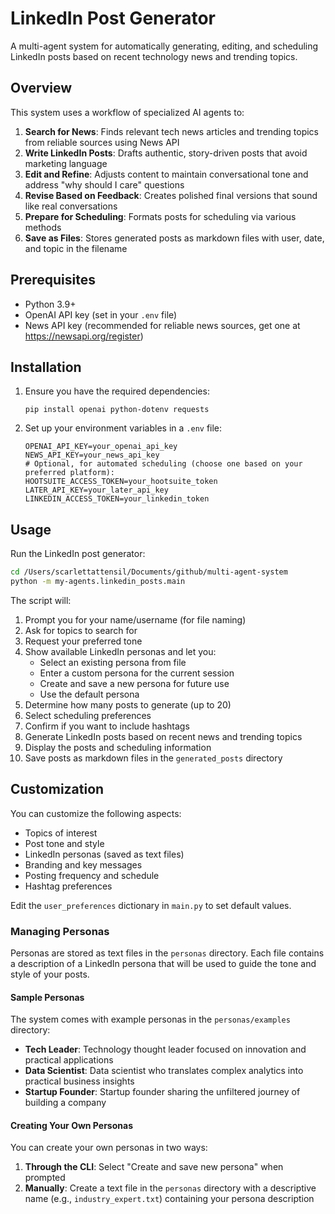 # LinkedIn Post Generator

A multi-agent system for automatically generating, editing, and scheduling LinkedIn posts based on recent technology news and trending topics.

## Overview

This system uses a workflow of specialized AI agents to:

1. **Search for News**: Finds relevant tech news articles and trending topics from reliable sources using News API
2. **Write LinkedIn Posts**: Drafts authentic, story-driven posts that avoid marketing language
3. **Edit and Refine**: Adjusts content to maintain conversational tone and address "why should I care" questions
4. **Revise Based on Feedback**: Creates polished final versions that sound like real conversations
5. **Prepare for Scheduling**: Formats posts for scheduling via various methods
6. **Save as Files**: Stores generated posts as markdown files with user, date, and topic in the filename

## Prerequisites

- Python 3.9+
- OpenAI API key (set in your `.env` file)
- News API key (recommended for reliable news sources, get one at https://newsapi.org/register)

## Installation

1. Ensure you have the required dependencies:
   ```
   pip install openai python-dotenv requests
   ```

2. Set up your environment variables in a `.env` file:
   ```
   OPENAI_API_KEY=your_openai_api_key
   NEWS_API_KEY=your_news_api_key
   # Optional, for automated scheduling (choose one based on your preferred platform):
   HOOTSUITE_ACCESS_TOKEN=your_hootsuite_token
   LATER_API_KEY=your_later_api_key
   LINKEDIN_ACCESS_TOKEN=your_linkedin_token
   ```

## Usage

Run the LinkedIn post generator:

```bash
cd /Users/scarlettattensil/Documents/github/multi-agent-system
python -m my-agents.linkedin_posts.main
```

The script will:
1. Prompt you for your name/username (for file naming)
2. Ask for topics to search for
3. Request your preferred tone
4. Show available LinkedIn personas and let you:
   - Select an existing persona from file
   - Enter a custom persona for the current session
   - Create and save a new persona for future use
   - Use the default persona
5. Determine how many posts to generate (up to 20)
6. Select scheduling preferences
7. Confirm if you want to include hashtags
8. Generate LinkedIn posts based on recent news and trending topics
9. Display the posts and scheduling information
10. Save posts as markdown files in the `generated_posts` directory

## Customization

You can customize the following aspects:
- Topics of interest
- Post tone and style
- LinkedIn personas (saved as text files)
- Branding and key messages
- Posting frequency and schedule
- Hashtag preferences

Edit the `user_preferences` dictionary in `main.py` to set default values.

### Managing Personas

Personas are stored as text files in the `personas` directory. Each file contains a description of a LinkedIn persona that will be used to guide the tone and style of your posts.

#### Sample Personas

The system comes with example personas in the `personas/examples` directory:

- **Tech Leader**: Technology thought leader focused on innovation and practical applications
- **Data Scientist**: Data scientist who translates complex analytics into practical business insights
- **Startup Founder**: Startup founder sharing the unfiltered journey of building a company

#### Creating Your Own Personas

You can create your own personas in two ways:

1. **Through the CLI**: Select "Create and save new persona" when prompted
2. **Manually**: Create a text file in the `personas` directory with a descriptive name (e.g., `industry_expert.txt`) containing your persona description

